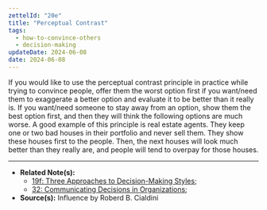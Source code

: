 ```yaml
---
zettelId: "20e"
title: "Perceptual Contrast"
tags:
  - how-to-convince-others
  - decision-making
updateDate: 2024-06-08
date: 2024-06-08
---
```


If you would like to use the perceptual contrast principle in practice while trying to convince people, offer them the worst option first if you want/need them to exaggerate a better option and evaluate it to be better than it really is. If you want/need someone to stay away from an option, show them the best option first, and then they will think the following options are much worse. A good example of this principle is real estate agents. They keep one or two bad houses in their portfolio and never sell them. They show these houses first to the people. Then, the next houses will look much better than they really are, and people will tend to overpay for those houses.

---

- **Related Note(s):**
  - [19f: Three Approaches to Decision-Making Styles](/notes/19f/);
  - [32: Communicating Decisions in Organizations](/notes/32/);
- **Source(s):** Influence by Roberd B. Cialdini
